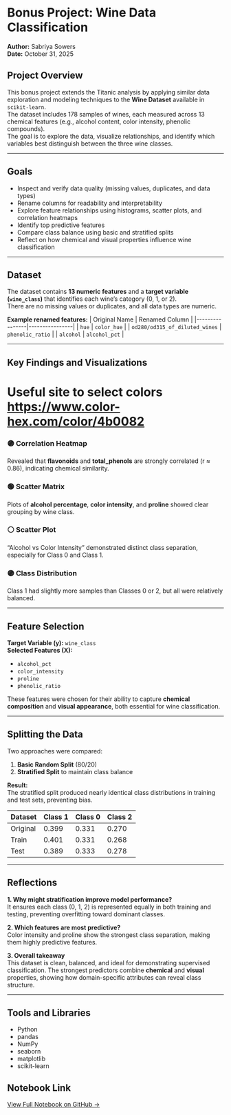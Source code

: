 # Bonus Project: Wine Data Classification

**Author:** Sabriya Sowers  
**Date:** October 31, 2025  

## Project Overview
This bonus project extends the Titanic analysis by applying similar data exploration and modeling techniques to the **Wine Dataset** available in `scikit-learn`.  
The dataset includes 178 samples of wines, each measured across 13 chemical features (e.g., alcohol content, color intensity, phenolic compounds).  
The goal is to explore the data, visualize relationships, and identify which variables best distinguish between the three wine classes.

---

## Goals
- Inspect and verify data quality (missing values, duplicates, and data types)  
- Rename columns for readability and interpretability  
- Explore feature relationships using histograms, scatter plots, and correlation heatmaps  
- Identify top predictive features  
- Compare class balance using basic and stratified splits  
- Reflect on how chemical and visual properties influence wine classification

---

## Dataset
The dataset contains **13 numeric features** and a **target variable (`wine_class`)** that identifies each wine’s category (0, 1, or 2).  
There are no missing values or duplicates, and all data types are numeric.

**Example renamed features:**
| Original Name | Renamed Column |
|----------------|----------------|
| `hue` | `color_hue` |
| `od280/od315_of_diluted_wines` | `phenolic_ratio` |
| `alcohol` | `alcohol_pct` |

---

## Key Findings and Visualizations

# Useful site to select colors https://www.color-hex.com/color/4b0082

### 🟣 Correlation Heatmap
Revealed that **flavonoids** and **total_phenols** are strongly correlated (r ≈ 0.86), indicating chemical similarity.

### 🟢 Scatter Matrix
Plots of **alcohol percentage**, **color intensity**, and **proline** showed clear grouping by wine class.

### ⚪ Scatter Plot
“Alcohol vs Color Intensity” demonstrated distinct class separation, especially for Class 0 and Class 1.

### 🟣 Class Distribution
Class 1 had slightly more samples than Classes 0 or 2, but all were relatively balanced.

---

## Feature Selection
**Target Variable (y):** `wine_class`  
**Selected Features (X):**
- `alcohol_pct`  
- `color_intensity`  
- `proline`  
- `phenolic_ratio`

These features were chosen for their ability to capture **chemical composition** and **visual appearance**, both essential for wine classification.

---

## Splitting the Data
Two approaches were compared:
1. **Basic Random Split** (80/20)
2. **Stratified Split** to maintain class balance

**Result:**  
The stratified split produced nearly identical class distributions in training and test sets, preventing bias.

| Dataset | Class 1 | Class 0 | Class 2 |
|----------|----------|----------|----------|
| Original | 0.399 | 0.331 | 0.270 |
| Train    | 0.401 | 0.331 | 0.268 |
| Test     | 0.389 | 0.333 | 0.278 |

---

## Reflections

**1. Why might stratification improve model performance?**  
It ensures each class (0, 1, 2) is represented equally in both training and testing, preventing overfitting toward dominant classes.

**2. Which features are most predictive?**  
Color intensity and proline show the strongest class separation, making them highly predictive features.

**3. Overall takeaway**  
This dataset is clean, balanced, and ideal for demonstrating supervised classification. The strongest predictors combine **chemical** and **visual** properties, showing how domain-specific attributes can reveal class structure.

---

## Tools and Libraries
- Python  
- pandas  
- NumPy  
- seaborn  
- matplotlib  
- scikit-learn  

## Notebook Link
[View Full Notebook on GitHub →](https://github.com/ssowers2/applied-ml-sowers/blob/main/notebooks/bonusproject01/mlbonus01_sowers.ipynb)